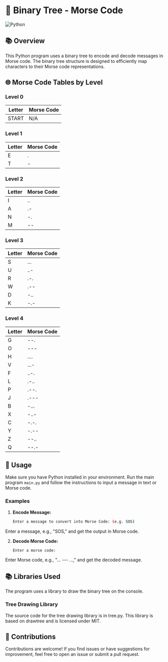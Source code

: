 # 🌳 Binary Tree - Morse Code
![Python](https://img.shields.io/badge/Python-3.x-success)

## 📚 Overview

This Python program uses a binary tree to encode and decode messages in Morse code. The binary tree structure is designed to efficiently map characters to their Morse code representations.

## 🌐 Morse Code Tables by Level

### Level 0

| Letter | Morse Code |
|--------|------------|
| START  | N/A        |

### Level 1

| Letter | Morse Code |
|--------|------------|
| E      | .          |
| T      | -          |

### Level 2

| Letter | Morse Code |
|--------|------------|
| I      | ..         |
| A      | .-         |
| N      | -.         |
| M      | --         |

### Level 3

| Letter | Morse Code |
|--------|------------|
| S      | ...        |
| U      | ..-        |
| R      | .-.        |
| W      | .--        |
| D      | -..        |
| K      | -.-        |

### Level 4

| Letter | Morse Code |
|--------|------------|
| G      | --.        |
| O      | ---        |
| H      | ....       |
| V      | ...-       |
| F      | ..-.       |
| L      | .-..       |
| P      | .--.       |
| J      | .---       |
| B      | -...       |
| X      | -..-       |
| C      | -.-.       |
| Y      | -.--       |
| Z      | --..       |
| Q      | --.-       |


## 🚀 Usage

Make sure you have Python installed in your environment. Run the main program `main.py` and follow the instructions to input a message in text or Morse code.

### Examples

1. **Encode Message:**
   ```bash
   Enter a message to convert into Morse Code: (e.g. SOS)
Enter a message, e.g., "SOS," and get the output in Morse code.

2. **Decode Morse Code:**
   ```bash
   Enter a morse code:
Enter Morse code, e.g., "... --- ...," and get the decoded message.

## 📚 Libraries Used
The program uses a library to draw the binary tree on the console.

### Tree Drawing Library
The source code for the tree drawing library is in tree.py. This library is based on drawtree and is licensed under MIT.

## 🤝 Contributions
Contributions are welcome! If you find issues or have suggestions for improvement, feel free to open an issue or submit a pull request.
